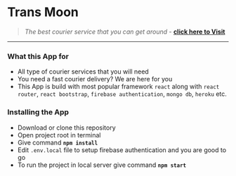 # Trans Moon

> _The best courier service that you can get around_ -
> **[click here to Visit](https://trans-moon.web.app/)**

---

### What this App for

-   All type of courier services that you will need
-   You need a fast courier delivery? We are here for you
-   This App is build with most popular framework `react` along with
    `react router`, `react bootstrap`, `firebase authentication`, `mongo db`,
    `heroku` etc.

### Installing the App

-   Download or clone this repository
-   Open project root in terminal
-   Give command **`npm install`**
-   Edit `.env.local` file to setup firebase authentication and you are good to
    go
-   To run the project in local server give command **`npm start`**
